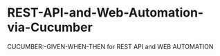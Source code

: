 # REST-API-and-Web-Automation-via-Cucumber
CUCUMBER:-GIVEN-WHEN-THEN for REST API and WEB AUTOMATION
